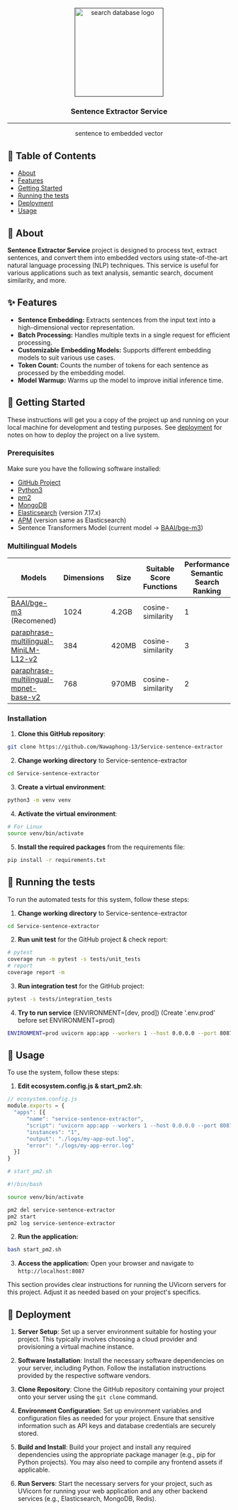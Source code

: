 <p align="center">
  <a href="" rel="noopener">
 <img width=200px height=200px src="https://img5.pic.in.th/file/secure-sv1/Untitled5349eaa69a042138.png" alt="search database logo"></a>
</p>

<h3 align="center">Sentence Extractor Service</h3>

---

<p align="center">sentence to embedded vector
    <br> 
</p>

## 📝 Table of Contents

- [About](#about)
- [Features](#features)
- [Getting Started](#getting_started)
- [Running the tests](#tests)
- [Deployment](#deployment)
- [Usage](#usage)

## 🧐 About <a name = "about"></a>

**Sentence Extractor Service** project is designed to process text, extract sentences, and convert them into embedded vectors using state-of-the-art natural language processing (NLP) techniques. This service is useful for various applications such as text analysis, semantic search, document similarity, and more.

## ✨ Features <a name = "features"></a>

- **Sentence Embedding:** Extracts sentences from the input text into a high-dimensional vector representation.
- **Batch Processing:** Handles multiple texts in a single request for efficient processing.
- **Customizable Embedding Models:** Supports different embedding models to suit various use cases.
- **Token Count:** Counts the number of tokens for each sentence as processed by the embedding model.
- **Model Warmup:** Warms up the model to improve initial inference time.

## 🏁 Getting Started <a name = "getting_started"></a>

These instructions will get you a copy of the project up and running on your local machine for development and testing purposes. See [deployment](#deployment) for notes on how to deploy the project on a live system.

### Prerequisites

Make sure you have the following software installed:

- [GitHub Project](https://github.com/Nawaphong-13/Service-sentence-extractor)
- [Python3](https://www.python.org/)
- [pm2](https://pm2.keymetrics.io/docs/usage/quick-start/)
- [MongoDB](https://www.mongodb.com/)
- [Elasticsearch](https://www.elastic.co/) (version 7.17.x)
- [APM](https://www.elastic.co/observability/application-performance-monitoring) (version same as Elasticsearch)
- Sentence Transformers Model (current model -> [BAAI/bge-m3](https://huggingface.co/BAAI/bge-m3))

### Multilingual Models
Models | Dimensions | Size | Suitable Score Functions | Performance Semantic Search Ranking
---|---|---|---|---
[BAAI/bge-m3](https://huggingface.co/BAAI/bge-m3) (Recomened) | 1024 | 4.2GB | cosine-similarity | 1
[paraphrase-multilingual-MiniLM-L12-v2](https://huggingface.co/sentence-transformers/paraphrase-multilingual-MiniLM-L12-v2) | 384 | 420MB | cosine-similarity  | 3
[paraphrase-multilingual-mpnet-base-v2](https://huggingface.co/sentence-transformers/paraphrase-multilingual-mpnet-base-v2) | 768 | 970MB | cosine-similarity  | 2

### Installation

1. **Clone this GitHub repository**:
  ```bash
  git clone https://github.com/Nawaphong-13/Service-sentence-extractor
  ```

2. **Change working directory** to Service-sentence-extractor
  ```bash
  cd Service-sentence-extractor
  ```

3. **Create a virtual environment**:
  ```bash
  python3 -m venv venv
  ```

4. **Activate the virtual environment**:
  ```bash
  # For Linux
  source venv/bin/activate
  ```

5. **Install the required packages** from the requirements file:
  ```bash
  pip install -r requirements.txt
  ```



## 🔧 Running the tests <a name = "tests"></a>

To run the automated tests for this system, follow these steps:

1. **Change working directory** to Service-sentence-extractor
  ```bash
  cd Service-sentence-extractor
  ```

2. **Run unit test** for the GitHub project & check report:
  ```bash
  # pytest
  coverage run -m pytest -s tests/unit_tests
  # report
  coverage report -m
  ```

3. **Run integration test** for the GitHub project:
  ```bash
  pytest -s tests/integration_tests
  ```

4. **Try to run service** (ENVIRONMENT=[dev, prod]) (Create '.env.prod' before set ENVIRONMENT=prod)
  ```bash
  ENVIRONMENT=prod uvicorn app:app --workers 1 --host 0.0.0.0 --port 8087 --reload
  ```

## 🎈 Usage <a name="usage"></a>

To use the system, follow these steps:

1. **Edit ecosystem.config.js & start_pm2.sh**:
  ```js
  // ecosystem.config.js
  module.exports = {
    "apps": [{
        "name": "service-sentence-extractor",
        "script": "uvicorn app:app --workers 1 --host 0.0.0.0 --port 8087",
        "instances": "1",
        "output": "./logs/my-app-out.log",
        "error": "./logs/my-app-error.log"
    }]
  }
  ```
  ```bash
  # start_pm2.sh

  #!/bin/bash

  source venv/bin/activate 

  pm2 del service-sentence-extractor
  pm2 start
  pm2 log service-sentence-extractor
  ```

2. **Run the application:**
  ```bash
  bash start_pm2.sh
  ```

3. **Access the application:**
    Open your browser and navigate to `http://localhost:8087`

This section provides clear instructions for running the UVicorn servers for this project. Adjust it as needed based on your project's specifics.

## 🚀 Deployment <a name = "deployment"></a>

1. **Server Setup**: Set up a server environment suitable for hosting your project. This typically involves choosing a cloud provider and provisioning a virtual machine instance.

2. **Software Installation**: Install the necessary software dependencies on your server, including Python. Follow the installation instructions provided by the respective software vendors.

3. **Clone Repository**: Clone the GitHub repository containing your project onto your server using the `git clone` command.

4. **Environment Configuration**: Set up environment variables and configuration files as needed for your project. Ensure that sensitive information such as API keys and database credentials are securely stored.

5. **Build and Install**: Build your project and install any required dependencies using the appropriate package manager (e.g., pip for Python projects). You may also need to compile any frontend assets if applicable.

6. **Run Servers**: Start the necessary servers for your project, such as UVicorn for running your web application and any other backend services (e.g., Elasticsearch, MongoDB, Redis).